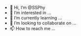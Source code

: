 - 👋 Hi, I’m @SSPhy
- 👀 I’m interested in ...
- 🌱 I’m currently learning ...
- 💞️ I’m looking to collaborate on ...
- 📫 How to reach me ...

<!---
SSPhy/SSPhy is a ✨ special ✨ repository because its `README.md` (this file) appears on your GitHub profile.
You can click the Preview link to take a look at your changes.
--->
